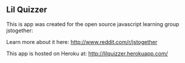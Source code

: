 Lil Quizzer
------

This is app was created for the open source javascript learning group jstogether:

Learn more about it here: http://www.reddit.com/r/jstogether

This app is hosted on Heroku at: http://lilquizzer.herokuapp.com/
